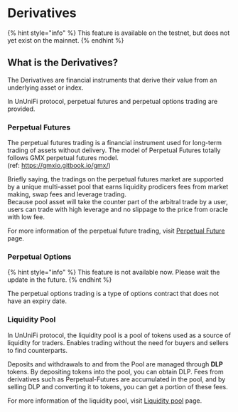 # Derivatives

{% hint style="info" %}
This feature is available on the testnet, but does not yet exist on the mainnet.
{% endhint %}

## What is the Derivatives?

The Derivatives are financial instruments that derive their value from an underlying asset or index.

In UnUniFi protocol, perpetual futures and perpetual options trading are provided.

### Perpetual Futures

The perpetual futures trading is a financial instrument used for long-term trading of assets without delivery.
The model of Perpetual Futures totally follows GMX perpetual futures model.  
(ref: <https://gmxio.gitbook.io/gmx/>)

Briefly saying, the tradings on the perpetual futures market are supported by a unique multi-asset pool that earns liquidity prodicers fees from market making, swap fees and leverage trading.  
Because pool asset will take the counter part of the arbitral trade by a user, users can trade with high leverage and no slippage to the price from oracle with low fee.

For more information of the perpetual future trading, visit [Perpetual Future](derivatives/perpetual-futures.md) page.

### Perpetual Options

{% hint style="info" %}
This feature is not available now. Please wait the update in the future.
{% endhint %}

The perpetual options trading is a type of options contract that does not have an expiry date.

### Liquidity Pool

In UnUniFi protocol, the liquidity pool is a pool of tokens used as a source of liquidity for traders. Enables trading without the need for buyers and sellers to find counterparts.

Deposits and withdrawals to and from the Pool are managed through **DLP** tokens.
By depositing tokens into the pool, you can obtain DLP. Fees from derivatives such as Perpetual-Futures are accumulated in the pool, and by selling DLP and converting it to tokens, you can get a portion of these fees.

For more information of the liquidity pool, visit [Liquidity pool](derivatives/pool.md) page.
